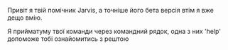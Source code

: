 Привіт я твій помічник Jarvis, а точніше його бета версія втім я вже дещо вмію.

Я прийматуму твої команди через командний рядок, одна з них 'help' допоможе тобі ознайомитись з рештою